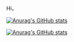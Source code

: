 Hi，

[![Anurag's GitHub stats](https://github-readme-stats.vercel.app/api?username=pangandchou)](https://github.com/pangandchou)

[![Anurag's GitHub stats](https://github-readme-stats.vercel.app/api/top-langs/?username=pangandchou&hide_border=true&layout=compact)](https://github.com/pangandchou)

